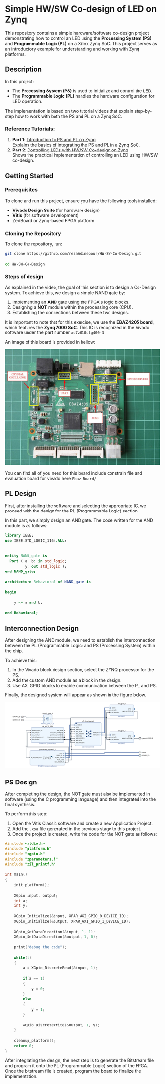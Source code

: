 # Simple HW/SW Co-design of LED on Zynq

This repository contains a simple hardware/software co-design project demonstrating how to control an LED using the **Processing System (PS)** and **Programmable Logic (PL)** on a Xilinx Zynq SoC. This project serves as an introductory example for understanding and working with Zynq platforms.

## Description

In this project:
- The **Processing System (PS)** is used to initialize and control the LED.
- The **Programmable Logic (PL)** handles the hardware configuration for LED operation.

The implementation is based on two tutorial videos that explain step-by-step how to work with both the PS and PL on a Zynq SoC. 

### Reference Tutorials:
1. **Part 1**: [Introduction to PS and PL on Zynq](https://www.youtube.com/watch?v=_odNhKOZjEo)  
   Explains the basics of integrating the PS and PL in a Zynq SoC.
2. **Part 2**: [Controlling LEDs with HW/SW Co-design on Zynq](https://www.youtube.com/watch?v=AOy5l36DroY&t=0s)  
   Shows the practical implementation of controlling an LED using HW/SW co-design.




## Getting Started

### Prerequisites
To clone and run this project, ensure you have the following tools installed:
- **Vivado Design Suite** (for hardware design)
- **Vitis** (for software development)
- ZedBoard or Zynq-based FPGA platform

### Cloning the Repository
To clone the repository, run:
```bash
git clone https://github.com/rezaAdinepour/HW-SW-Co-Design.git

cd HW-SW-Co-Design 
```


### Steps of design

As explained in the video, the goal of this section is to design a Co-Design system. To achieve this, we design a simple NAND gate by:
1. Implementing an **AND** gate using the FPGA's logic blocks.
2. Designing a **NOT** module within the processing core (CPU).
3. Establishing the connections between these two designs.

It is important to note that for this exercise, we use the **EBAZ4205 board**, which features the **Zynq 7000 SoC**. This IC is recognized in the Vivado software under the part number `xc7z010clg400-3
`


An image of this board is provided in bellow:

![ebaz board](Doc/Images/ebaz_board.jpg)

You can find all of you need for this board include constrain file and evaluation board for vivado here `Ebaz Board/`


## PL Design

First, after installing the software and selecting the appropriate IC, we proceed with the design for the PL (Programmable Logic) section.

In this part, we simply design an AND gate. The code written for the AND module is as follows:

```VHDL
library IEEE;
use IEEE.STD_LOGIC_1164.ALL;


entity NAND_gate is
  Port ( a, b: in std_logic;
         y: out std_logic );
end NAND_gate;

architecture Behavioral of NAND_gate is

begin

    y <= a and b;

end Behavioral;
```

## Interconnection Design
After designing the AND module, we need to establish the interconnection between the PL (Programmable Logic) and PS (Processing System) within the chip.

To achieve this:

1. In the Vivado block design section, select the ZYNQ processor for the PS.
2. Add the custom AND module as a block in the design.
3. Use AXI GPIO blocks to enable communication between the PL and PS.

Finally, the designed system will appear as shown in the figure below.

![ebaz board](Doc/Images/full_system.png)


## PS Design
After completing the design, the NOT gate must also be implemented in software (using the C programming language) and then integrated into the final synthesis.

To perform this step:

1. Open the Vitis Classic software and create a new Application Project.
2. Add the `.xsa` file generated in the previous stage to this project.
3. Once the project is created, write the code for the NOT gate as follows:

```C
#include <stdio.h>
#include "platform.h"
#include "xgpio.h"
#include "xparameters.h"
#include "xil_printf.h"

int main()
{
    init_platform();

    XGpio input, output;
    int a;
    int y;

    XGpio_Initialize(&input, XPAR_AXI_GPIO_0_DEVICE_ID);
    XGpio_Initialize(&output, XPAR_AXI_GPIO_1_DEVICE_ID);

    XGpio_SetDataDirection(&input, 1, 1);
    XGpio_SetDataDirection(&output, 1, 0);

    print("debug the code");

    while(1)
    {
    	a = XGpio_DiscreteRead(&input, 1);

    	if(a == 1)
    	{
    		y = 0;
    	}
    	else
    	{
    		y = 1;
    	}

    	XGpio_DiscreteWrite(&output, 1, y);
    }

    cleanup_platform();
    return 0;
}
```

After integrating the design, the next step is to generate the Bitstream file and program it onto the PL (Programmable Logic) section of the FPGA. Once the bitstream file is created, program the board to finalize the implementation.
